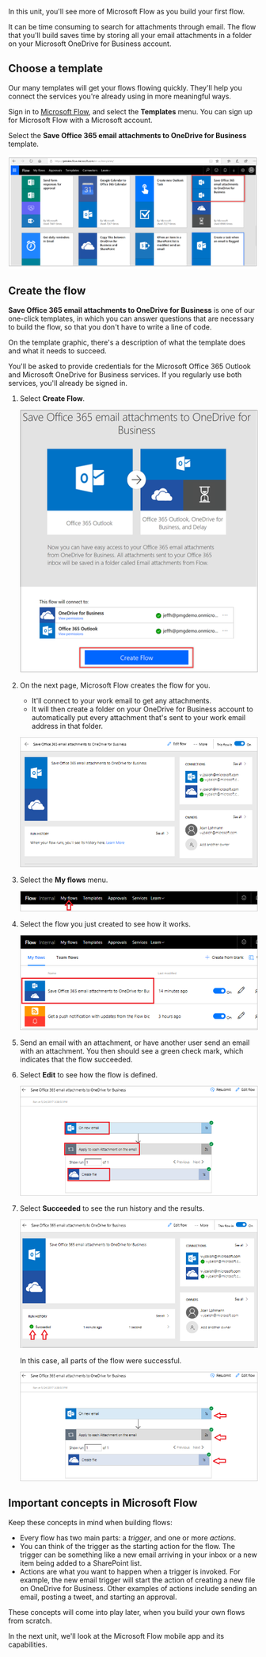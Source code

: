 In this unit, you'll see more of Microsoft Flow as you build your first flow.

It can be time consuming to search for attachments through email. The flow that you'll build saves time by storing all your email attachments in a folder on your Microsoft OneDrive for Business account.

## Choose a template
Our many templates will get your flows flowing quickly. They'll help you connect the services you're already using in more meaningful ways.

Sign in to [Microsoft Flow](https://ms.flow.microsoft.com), and select the **Templates** menu. You can sign up for Microsoft Flow with a Microsoft account.

Select the **Save Office 365 email attachments to OneDrive for Business** template.

![Office 365 email](../media/office-365-email.png)

## Create the flow
**Save Office 365 email attachments to OneDrive for Business** is one of our one-click templates, in which you can answer questions that are necessary to build the flow, so that you don't have to write a line of code.

On the template graphic, there's a description of what the template does and what it needs to succeed.

You'll be asked to provide credentials for the Microsoft Office 365 Outlook and Microsoft OneDrive for Business services. If you regularly use both services, you'll already be signed in.

1. Select **Create Flow**.

    ![Save Office 365 email](../media/save-flow-office-description.png)

1. On the next page, Microsoft Flow creates the flow for you. 
    - It'll connect  to your work email to get any attachments. 
    - It will then create a folder on your OneDrive for Business account to automatically put every attachment that's sent to your work email address in that folder.

    ![Creation successful](../media/create-successful.png)

2. Select the **My flows** menu.

    ![Open my flows](../media/click-my-flows.png)

3. Select the flow you just created to see how it works.

    ![Select the flow](../media/click-the-flow.png)

4. Send an email with an attachment, or have another user send an email with an attachment. You then should see a green check mark, which indicates that the flow succeeded. 
5. Select **Edit** to see how the flow is defined.

    ![Actions on new email](../media/trigger-or-action.png) 
 
6. Select **Succeeded** to see the run history and the results.

    ![Flow successful](../media/flow-successful.png)

    In this case, all parts of the flow were successful. 

    ![Run history](../media/run-history.png)

## Important concepts in Microsoft Flow
Keep these concepts in mind when building flows: 

- Every flow has two main parts: a *trigger*, and one or more *actions*.
- You can think of the trigger as the starting action for the flow. The trigger can be something like a new email arriving in your inbox or a new item being added to a SharePoint list.
- Actions are what you want to happen when a trigger is invoked. For example, the new email trigger will start the action of creating a new file on OneDrive for Business. Other examples of actions include sending an email, posting a tweet, and starting an approval.

These concepts will come into play later, when you build your own flows from scratch. 

In the next unit, we'll look at the Microsoft Flow mobile app and its capabilities. 
